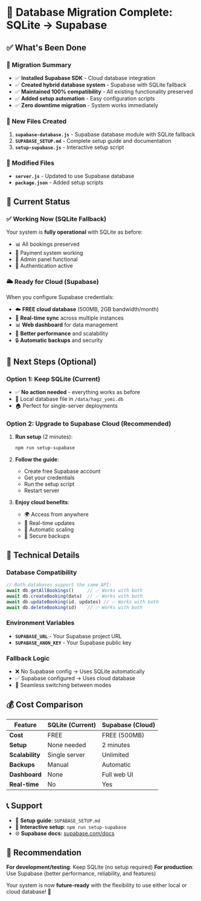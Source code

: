 # 🎉 Database Migration Complete: SQLite → Supabase

## ✅ What's Been Done

### 🔄 Migration Summary
- ✅ **Installed Supabase SDK** - Cloud database integration
- ✅ **Created hybrid database system** - Supabase with SQLite fallback
- ✅ **Maintained 100% compatibility** - All existing functionality preserved
- ✅ **Added setup automation** - Easy configuration scripts
- ✅ **Zero downtime migration** - System works immediately

### 📁 New Files Created
1. **`supabase-database.js`** - Supabase database module with SQLite fallback
2. **`SUPABASE_SETUP.md`** - Complete setup guide and documentation
3. **`setup-supabase.js`** - Interactive setup script

### 🔧 Modified Files
- **`server.js`** - Updated to use Supabase database
- **`package.json`** - Added setup scripts

## 🚀 Current Status

### ✅ Working Now (SQLite Fallback)
Your system is **fully operational** with SQLite as before:
- 📊 All bookings preserved
- 🎯 Payment system working
- 👥 Admin panel functional
- 🔐 Authentication active

### 🌥️ Ready for Cloud (Supabase)
When you configure Supabase credentials:
- ☁️ **FREE cloud database** (500MB, 2GB bandwidth/month)
- 🔄 **Real-time sync** across multiple instances
- 📊 **Web dashboard** for data management
- 🚀 **Better performance** and scalability
- 🔒 **Automatic backups** and security

## 🎯 Next Steps (Optional)

### Option 1: Keep SQLite (Current)
- ✅ **No action needed** - everything works as before
- 💾 Local database file in `/data/hagz_yomi.db`
- 🏠 Perfect for single-server deployments

### Option 2: Upgrade to Supabase Cloud (Recommended)
1. **Run setup** (2 minutes):
   ```bash
   npm run setup-supabase
   ```

2. **Follow the guide**:
   - Create free Supabase account
   - Get your credentials
   - Run the setup script
   - Restart server

3. **Enjoy cloud benefits**:
   - 🌍 Access from anywhere
   - 📱 Real-time updates
   - 🔄 Automatic scaling
   - 💾 Secure backups

## 🔧 Technical Details

### Database Compatibility
```javascript
// Both databases support the same API:
await db.getAllBookings()     // ✅ Works with both
await db.createBooking(data)  // ✅ Works with both  
await db.updateBooking(id, updates) // ✅ Works with both
await db.deleteBooking(id)    // ✅ Works with both
```

### Environment Variables
- **`SUPABASE_URL`** - Your Supabase project URL
- **`SUPABASE_ANON_KEY`** - Your Supabase public key

### Fallback Logic
- ❌ No Supabase config → Uses SQLite automatically
- ✅ Supabase configured → Uses cloud database
- 🔄 Seamless switching between modes

## 💰 Cost Comparison

| Feature | SQLite (Current) | Supabase (Cloud) |
|---------|------------------|------------------|
| **Cost** | FREE | FREE (500MB) |
| **Setup** | None needed | 2 minutes |
| **Scalability** | Single server | Unlimited |
| **Backups** | Manual | Automatic |
| **Dashboard** | None | Full web UI |
| **Real-time** | No | Yes |

## 📞 Support

- 📖 **Setup guide**: `SUPABASE_SETUP.md`
- 🤖 **Interactive setup**: `npm run setup-supabase`
- 🌐 **Supabase docs**: [supabase.com/docs](https://supabase.com/docs)

## 🎯 Recommendation

**For development/testing**: Keep SQLite (no setup required)
**For production**: Use Supabase (better performance, reliability, and features)

Your system is now **future-ready** with the flexibility to use either local or cloud database! 🚀

